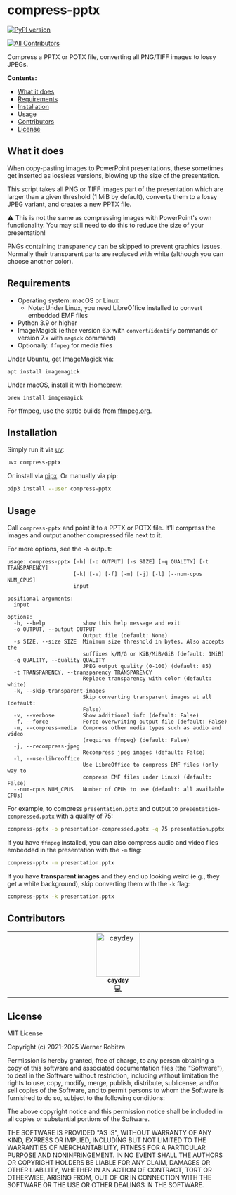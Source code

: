 # compress-pptx

[![PyPI version](https://img.shields.io/pypi/v/compress-pptx.svg)](https://pypi.org/project/compress-pptx)

<!-- ALL-CONTRIBUTORS-BADGE:START - Do not remove or modify this section -->
[![All Contributors](https://img.shields.io/badge/all_contributors-1-orange.svg?style=flat-square)](#contributors-)
<!-- ALL-CONTRIBUTORS-BADGE:END -->

Compress a PPTX or POTX file, converting all PNG/TIFF images to lossy JPEGs.

**Contents:**

- [What it does](#what-it-does)
- [Requirements](#requirements)
- [Installation](#installation)
- [Usage](#usage)
- [Contributors](#contributors)
- [License](#license)

## What it does

When copy-pasting images to PowerPoint presentations, these sometimes get inserted as lossless versions, blowing up the size of the presentation.

This script takes all PNG or TIFF images part of the presentation which are larger than a given threshold (1 MiB by default), converts them to a lossy JPEG variant, and creates a new PPTX file.

:warning: This is not the same as compressing images with PowerPoint's own functionality. You may still need to do this to reduce the size of your presentation!

PNGs containing transparency can be skipped to prevent graphics issues. Normally their transparent parts are replaced with white (although you can choose another color).

## Requirements

- Operating system: macOS or Linux
  - Note: Under Linux, you need LibreOffice installed to convert embedded EMF files
- Python 3.9 or higher
- ImageMagick (either version 6.x with `convert`/`identify` commands or version 7.x with `magick` command)
- Optionally: `ffmpeg` for media files

Under Ubuntu, get ImageMagick via:

```
apt install imagemagick
```

Under macOS, install it with [Homebrew](https://brew.sh):

```
brew install imagemagick
```

For ffmpeg, use the static builds from [ffmpeg.org](https://ffmpeg.org/downloads.html).

## Installation

Simply run it via [uv](https://docs.astral.sh/uv/getting-started/installation/):

```bash
uvx compress-pptx
```

Or install via [pipx](https://pipx.pypa.io/latest/installation/).
Or manually via pip:

```bash
pip3 install --user compress-pptx
```

## Usage

Call `compress-pptx` and point it to a PPTX or POTX file. It'll compress the images and output another compressed file next to it.

For more options, see the `-h` output:

```
usage: compress-pptx [-h] [-o OUTPUT] [-s SIZE] [-q QUALITY] [-t TRANSPARENCY]
                     [-k] [-v] [-f] [-m] [-j] [-l] [--num-cpus NUM_CPUS]
                     input

positional arguments:
  input

options:
  -h, --help            show this help message and exit
  -o OUTPUT, --output OUTPUT
                        Output file (default: None)
  -s SIZE, --size SIZE  Minimum size threshold in bytes. Also accepts the
                        suffixes k/M/G or KiB/MiB/GiB (default: 1MiB)
  -q QUALITY, --quality QUALITY
                        JPEG output quality (0-100) (default: 85)
  -t TRANSPARENCY, --transparency TRANSPARENCY
                        Replace transparency with color (default: white)
  -k, --skip-transparent-images
                        Skip converting transparent images at all (default:
                        False)
  -v, --verbose         Show additional info (default: False)
  -f, --force           Force overwriting output file (default: False)
  -m, --compress-media  Compress other media types such as audio and video
                        (requires ffmpeg) (default: False)
  -j, --recompress-jpeg
                        Recompress jpeg images (default: False)
  -l, --use-libreoffice
                        Use LibreOffice to compress EMF files (only way to
                        compress EMF files under Linux) (default: False)
  --num-cpus NUM_CPUS   Number of CPUs to use (default: all available CPUs)
```

For example, to compress `presentation.pptx` and output to `presentation-compressed.pptx` with a quality of 75:

```bash
compress-pptx -o presentation-compressed.pptx -q 75 presentation.pptx
```

If you have `ffmpeg` installed, you can also compress audio and video files embedded in the presentation with the `-m` flag:

```bash
compress-pptx -m presentation.pptx
```

If you have **transparent images** and they end up looking weird (e.g., they get a white background), skip converting them with the `-k` flag:

```bash
compress-pptx -k presentation.pptx
```

## Contributors

<!-- ALL-CONTRIBUTORS-LIST:START - Do not remove or modify this section -->
<!-- prettier-ignore-start -->
<!-- markdownlint-disable -->
<table>
  <tbody>
    <tr>
      <td align="center" valign="top" width="14.28%"><a href="https://github.com/caydey"><img src="https://avatars.githubusercontent.com/u/63204672?v=4?s=100" width="100px;" alt="caydey"/><br /><sub><b>caydey</b></sub></a><br /><a href="https://github.com/slhck/compress-pptx/commits?author=caydey" title="Code">💻</a></td>
    </tr>
  </tbody>
</table>

<!-- markdownlint-restore -->
<!-- prettier-ignore-end -->

<!-- ALL-CONTRIBUTORS-LIST:END -->

## License

MIT License

Copyright (c) 2021-2025 Werner Robitza

Permission is hereby granted, free of charge, to any person obtaining a copy
of this software and associated documentation files (the "Software"), to deal
in the Software without restriction, including without limitation the rights
to use, copy, modify, merge, publish, distribute, sublicense, and/or sell
copies of the Software, and to permit persons to whom the Software is
furnished to do so, subject to the following conditions:

The above copyright notice and this permission notice shall be included in all
copies or substantial portions of the Software.

THE SOFTWARE IS PROVIDED "AS IS", WITHOUT WARRANTY OF ANY KIND, EXPRESS OR
IMPLIED, INCLUDING BUT NOT LIMITED TO THE WARRANTIES OF MERCHANTABILITY,
FITNESS FOR A PARTICULAR PURPOSE AND NONINFRINGEMENT. IN NO EVENT SHALL THE
AUTHORS OR COPYRIGHT HOLDERS BE LIABLE FOR ANY CLAIM, DAMAGES OR OTHER
LIABILITY, WHETHER IN AN ACTION OF CONTRACT, TORT OR OTHERWISE, ARISING FROM,
OUT OF OR IN CONNECTION WITH THE SOFTWARE OR THE USE OR OTHER DEALINGS IN THE
SOFTWARE.
